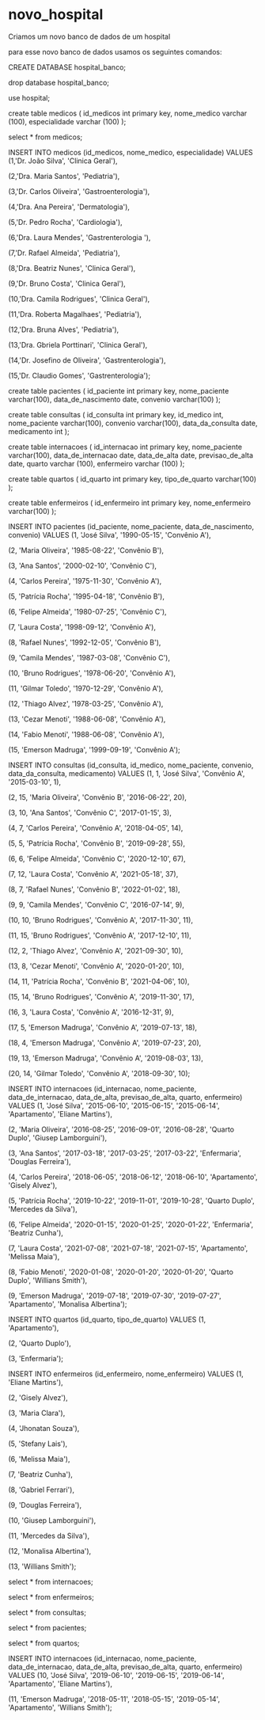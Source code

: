 # novo_hospital
Criamos um novo banco de dados de um hospital

para esse novo banco de dados usamos os seguintes comandos:

CREATE DATABASE hospital_banco;

drop database hospital_banco;

use hospital;

create table medicos ( 
id_medicos int primary key,
nome_medico varchar (100),
especialidade varchar (100)
);

select * from medicos;


INSERT INTO medicos (id_medicos, nome_medico, especialidade)
VALUES
(1,'Dr. João Silva', 'Clinica Geral'),

(2,'Dra. Maria Santos', 'Pediatria'),

(3,'Dr. Carlos Oliveira', 'Gastroenterologia'),

(4,'Dra. Ana Pereira', 'Dermatologia'),

(5,'Dr. Pedro Rocha', 'Cardiologia'),

(6,'Dra. Laura Mendes', 'Gastrenterologia '),

(7,'Dr. Rafael Almeida', 'Pediatria'),

(8,'Dra. Beatriz Nunes', 'Clinica Geral'),

(9,'Dr. Bruno Costa', 'Clinica Geral'),

(10,'Dra. Camila Rodrigues', 'Clinica Geral'),

(11,'Dra. Roberta Magalhaes', 'Pediatria'),

(12,'Dra. Bruna Alves', 'Pediatria'),

(13,'Dra. Gbriela Porttinari', 'Clinica Geral'),

(14,'Dr. Josefino de Oliveira', 'Gastrenterologia'),

(15,'Dr. Claudio Gomes', 'Gastrenterologia');

create table pacientes (
id_paciente int primary key,
nome_paciente varchar(100),
data_de_nascimento date,
convenio varchar(100)
);

create table consultas (
id_consulta int primary key,
id_medico int,
nome_paciente varchar(100),
convenio varchar(100),
data_da_consulta date,
medicamento int
);


create table internacoes (
id_internacao int primary key,
nome_paciente varchar(100),
data_de_internacao date,
data_de_alta date,
previsao_de_alta date,
quarto varchar (100),
enfermeiro varchar (100)
);

create table quartos (
id_quarto int primary key,
tipo_de_quarto varchar(100)
);

create table enfermeiros (
id_enfermeiro int primary key, 
nome_enfermeiro varchar(100)
);


INSERT INTO pacientes (id_paciente, nome_paciente, data_de_nascimento, convenio)
VALUES
(1, 'José Silva', '1990-05-15', 'Convênio A'),

(2, 'Maria Oliveira', '1985-08-22', 'Convênio B'),

(3, 'Ana Santos', '2000-02-10', 'Convênio C'),

(4, 'Carlos Pereira', '1975-11-30', 'Convênio A'),

(5, 'Patrícia Rocha', '1995-04-18', 'Convênio B'),

(6, 'Felipe Almeida', '1980-07-25', 'Convênio C'),

(7, 'Laura Costa', '1998-09-12', 'Convênio A'),

(8, 'Rafael Nunes', '1992-12-05', 'Convênio B'),

(9, 'Camila Mendes', '1987-03-08', 'Convênio C'),

(10, 'Bruno Rodrigues', '1978-06-20', 'Convênio A'),

(11, 'Gilmar Toledo', '1970-12-29', 'Convênio A'),

(12, 'Thiago Alvez', '1978-03-25', 'Convênio A'),

(13, 'Cezar Menoti', '1988-06-08', 'Convênio A'),

(14, 'Fabio Menoti', '1988-06-08', 'Convênio A'),

(15, 'Emerson Madruga', '1999-09-19', 'Convênio A');


INSERT INTO consultas (id_consulta, id_medico, nome_paciente, convenio, data_da_consulta, medicamento)
VALUES
(1, 1, 'José Silva', 'Convênio A', '2015-03-10', 1),

(2, 15, 'Maria Oliveira', 'Convênio B', '2016-06-22', 20),

(3, 10, 'Ana Santos', 'Convênio C', '2017-01-15', 3),

(4, 7, 'Carlos Pereira', 'Convênio A', '2018-04-05', 14),

(5, 5, 'Patrícia Rocha', 'Convênio B', '2019-09-28', 55),

(6, 6, 'Felipe Almeida', 'Convênio C', '2020-12-10', 67),

(7, 12, 'Laura Costa', 'Convênio A', '2021-05-18', 37),

(8, 7, 'Rafael Nunes', 'Convênio B', '2022-01-02', 18),

(9, 9, 'Camila Mendes', 'Convênio C', '2016-07-14', 9),

(10, 10, 'Bruno Rodrigues', 'Convênio A', '2017-11-30', 11),

(11, 15, 'Bruno Rodrigues', 'Convênio A', '2017-12-10', 11),

(12, 2, 'Thiago Alvez', 'Convênio A', '2021-09-30', 10),

(13, 8, 'Cezar Menoti', 'Convênio A', '2020-01-20', 10),

(14, 11, 'Patrícia Rocha', 'Convênio B', '2021-04-06', 10),

(15, 14, 'Bruno Rodrigues', 'Convênio A', '2019-11-30', 17),

(16, 3, 'Laura Costa', 'Convênio A', '2016-12-31', 9),

(17, 5, 'Emerson Madruga', 'Convênio A', '2019-07-13', 18),

(18, 4, 'Emerson Madruga', 'Convênio A', '2019-07-23', 20),

(19, 13, 'Emerson Madruga', 'Convênio A', '2019-08-03', 13),

(20, 14, 'Gilmar Toledo', 'Convênio A', '2018-09-30', 10);

INSERT INTO internacoes (id_internacao, nome_paciente, data_de_internacao, data_de_alta, previsao_de_alta, quarto, enfermeiro)
VALUES
(1, 'José Silva', '2015-06-10', '2015-06-15', '2015-06-14', 'Apartamento', 'Eliane Martins'),

(2, 'Maria Oliveira', '2016-08-25', '2016-09-01', '2016-08-28', 'Quarto Duplo', 'Giusep Lamborguini'),

(3, 'Ana Santos', '2017-03-18', '2017-03-25', '2017-03-22', 'Enfermaria', 'Douglas Ferreira'),

(4, 'Carlos Pereira', '2018-06-05', '2018-06-12', '2018-06-10', 'Apartamento', 'Gisely Alvez'),

(5, 'Patrícia Rocha', '2019-10-22', '2019-11-01', '2019-10-28', 'Quarto Duplo', 'Mercedes da Silva'),

(6, 'Felipe Almeida', '2020-01-15', '2020-01-25', '2020-01-22', 'Enfermaria', 'Beatriz Cunha'),

(7, 'Laura Costa', '2021-07-08', '2021-07-18', '2021-07-15', 'Apartamento', 'Melissa Maia'),

(8, 'Fabio Menoti', '2020-01-08', '2020-01-20', '2020-01-20', 'Quarto Duplo', 'Willians Smith'),

(9, 'Emerson Madruga', '2019-07-18', '2019-07-30', '2019-07-27', 'Apartamento', 'Monalisa Albertina');


INSERT INTO quartos (id_quarto, tipo_de_quarto)
VALUES
(1, 'Apartamento'),

(2, 'Quarto Duplo'),

(3, 'Enfermaria');

INSERT INTO enfermeiros (id_enfermeiro, nome_enfermeiro)
VALUES
(1, 'Eliane Martins'),

(2, 'Gisely Alvez'),

(3, 'Maria Clara'),

(4, 'Jhonatan Souza'),

(5, 'Stefany Lais'),

(6, 'Melissa Maia'),

(7, 'Beatriz Cunha'),

(8, 'Gabriel Ferrari'),

(9, 'Douglas Ferreira'),

(10, 'Giusep Lamborguini'),

(11, 'Mercedes da Silva'),

(12, 'Monalisa Albertina'),

(13, 'Willians Smith');

select * from internacoes;

select * from enfermeiros;

select * from consultas;

select * from pacientes;

select * from quartos;

INSERT INTO internacoes (id_internacao, nome_paciente, data_de_internacao, data_de_alta, previsao_de_alta, quarto, enfermeiro)
VALUES
(10, 'José Silva', '2019-06-10', '2019-06-15', '2019-06-14', 'Apartamento', 'Eliane Martins'),

(11, 'Emerson Madruga', '2018-05-11', '2018-05-15', '2019-05-14', 'Apartamento', 'Willians Smith');


